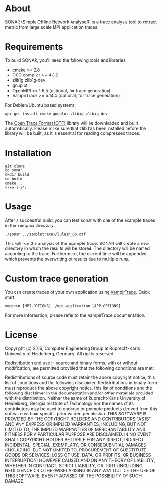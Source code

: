 # About
SONAR (Simple Offline Network AnalyseR) is a trace analysis tool to extract metric from large scale MPI application traces.

# Requirements
To build SONAR, you'll need the following tools and libraries:

* cmake >= 2.8
* GCC compiler >= 4.8.2
* zlib1g zlib1g-dev
* gnuplot
* OpenMPI >= 1.6.5 (optional, for trace generation)
* VampirTrace >= 5.14.4 (optional, for trace generation)

For Debian/Ubuntu based systems:
```
apt-get install cmake gnuplot zlib1g zlib1g-dev
```

The [Open Trace Format (OTF)](https://tu-dresden.de/zih/forschung/projekte/otf) library will be downloaded and built automatically.
Please make sure that zlib has been installed before the library will be built, as it is essential for reading compressed traces.

# Installation
```
git clone
cd sonar
mkdir build
cd build
cmake ..
make [-j4]
```

# Usage
After a successful build, you can test sonar with one of the example traces in the samples directory:

```
./sonar ../sampletraces/lulesh_8p.otf
```

This will run the analysis of the example trace. SONAR will create a new directory in which the results will be stored.
The directory will be named according to the trace. Furthermore, the current time will be appended which prevents the overwriting of results due to multiple runs.

# Custom trace generation
You can create traces of your own application using [VampirTrace](https://tu-dresden.de/zih/forschung/projekte/vampirtrace).
Quick start:
```
vmpirun [MPI-OPTIONS] ./mpi-application [APP-OPTIONS]
```
For more information, please refer to the VampirTrace documentation.

# License
Copyright (c) 2016, Computer Engineering Group at Ruprecht-Karls University of Heidelberg, Germany. All rights reserved.

Redistribution and use in source and binary forms, with or without modification, are permitted provided that the following conditions are met:

Redistributions of source code must retain the above copyright notice, this list of conditions and the following disclaimer.
Redistributions in binary form must reproduce the above copyright notice, this list of conditions and the following disclaimer in the documentation and/or other materials provided with the distribution.
Neither the name of Ruprecht-Karls University of Heidelberg, Georgia Institute of Technology nor the names of its contributors may be used to endorse or promote products derived from this software without specific prior written permission.
THIS SOFTWARE IS PROVIDED BY THE COPYRIGHT HOLDERS AND CONTRIBUTORS "AS IS" AND ANY EXPRESS OR IMPLIED WARRANTIES, INCLUDING, BUT NOT LIMITED TO, THE IMPLIED WARRANTIES OF MERCHANTABILITY AND FITNESS FOR A PARTICULAR PURPOSE ARE DISCLAIMED. IN NO EVENT SHALL COPYRIGHT HOLDER BE LIABLE FOR ANY DIRECT, INDIRECT, INCIDENTAL, SPECIAL, EXEMPLARY, OR CONSEQUENTIAL DAMAGES (INCLUDING, BUT NOT LIMITED TO, PROCUREMENT OF SUBSTITUTE GOODS OR SERVICES; LOSS OF USE, DATA, OR PROFITS; OR BUSINESS INTERRUPTION) HOWEVER CAUSED AND ON ANY THEORY OF LIABILITY, WHETHER IN CONTRACT, STRICT LIABILITY, OR TORT (INCLUDING NEGLIGENCE OR OTHERWISE) ARISING IN ANY WAY OUT OF THE USE OF THIS SOFTWARE, EVEN IF ADVISED OF THE POSSIBILITY OF SUCH DAMAGE.
